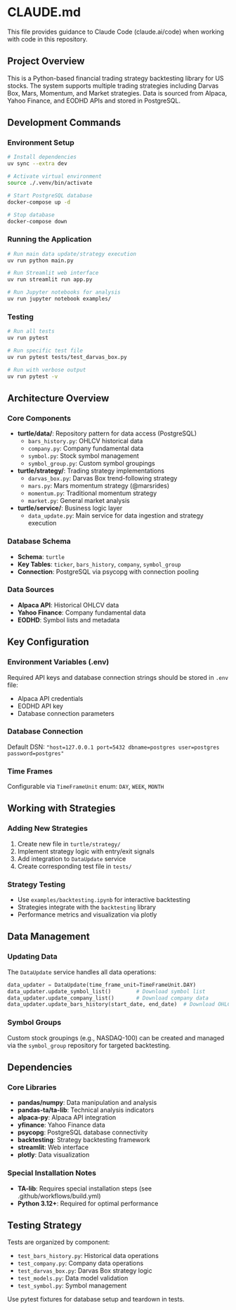 # CLAUDE.md

This file provides guidance to Claude Code (claude.ai/code) when working with code in this repository.

## Project Overview

This is a Python-based financial trading strategy backtesting library for US stocks. The system supports multiple trading strategies including Darvas Box, Mars, Momentum, and Market strategies. Data is sourced from Alpaca, Yahoo Finance, and EODHD APIs and stored in PostgreSQL.

## Development Commands

### Environment Setup
```bash
# Install dependencies
uv sync --extra dev

# Activate virtual environment
source ./.venv/bin/activate

# Start PostgreSQL database
docker-compose up -d

# Stop database
docker-compose down
```

### Running the Application
```bash
# Run main data update/strategy execution
uv run python main.py

# Run Streamlit web interface
uv run streamlit run app.py

# Run Jupyter notebooks for analysis
uv run jupyter notebook examples/
```

### Testing
```bash
# Run all tests
uv run pytest

# Run specific test file
uv run pytest tests/test_darvas_box.py

# Run with verbose output
uv run pytest -v
```

## Architecture Overview

### Core Components
- **turtle/data/**: Repository pattern for data access (PostgreSQL)
  - `bars_history.py`: OHLCV historical data
  - `company.py`: Company fundamental data
  - `symbol.py`: Stock symbol management
  - `symbol_group.py`: Custom symbol groupings
- **turtle/strategy/**: Trading strategy implementations
  - `darvas_box.py`: Darvas Box trend-following strategy
  - `mars.py`: Mars momentum strategy (@marsrides)
  - `momentum.py`: Traditional momentum strategy
  - `market.py`: General market analysis
- **turtle/service/**: Business logic layer
  - `data_update.py`: Main service for data ingestion and strategy execution

### Database Schema
- **Schema**: `turtle`
- **Key Tables**: `ticker`, `bars_history`, `company`, `symbol_group`
- **Connection**: PostgreSQL via psycopg with connection pooling

### Data Sources
- **Alpaca API**: Historical OHLCV data
- **Yahoo Finance**: Company fundamental data
- **EODHD**: Symbol lists and metadata

## Key Configuration

### Environment Variables (.env)
Required API keys and database connection strings should be stored in `.env` file:
- Alpaca API credentials
- EODHD API key
- Database connection parameters

### Database Connection
Default DSN: `"host=127.0.0.1 port=5432 dbname=postgres user=postgres password=postgres"`

### Time Frames
Configurable via `TimeFrameUnit` enum: `DAY`, `WEEK`, `MONTH`

## Working with Strategies

### Adding New Strategies
1. Create new file in `turtle/strategy/`
2. Implement strategy logic with entry/exit signals
3. Add integration to `DataUpdate` service
4. Create corresponding test file in `tests/`

### Strategy Testing
- Use `examples/backtesting.ipynb` for interactive backtesting
- Strategies integrate with the `backtesting` library
- Performance metrics and visualization via plotly

## Data Management

### Updating Data
The `DataUpdate` service handles all data operations:
```python
data_updater = DataUpdate(time_frame_unit=TimeFrameUnit.DAY)
data_updater.update_symbol_list()        # Download symbol list
data_updater.update_company_list()       # Download company data
data_updater.update_bars_history(start_date, end_date)  # Download OHLCV data
```

### Symbol Groups
Custom stock groupings (e.g., NASDAQ-100) can be created and managed via the `symbol_group` repository for targeted backtesting.

## Dependencies

### Core Libraries
- **pandas/numpy**: Data manipulation and analysis
- **pandas-ta/ta-lib**: Technical analysis indicators
- **alpaca-py**: Alpaca API integration
- **yfinance**: Yahoo Finance data
- **psycopg**: PostgreSQL database connectivity
- **backtesting**: Strategy backtesting framework
- **streamlit**: Web interface
- **plotly**: Data visualization

### Special Installation Notes
- **TA-lib**: Requires special installation steps (see .github/workflows/build.yml)
- **Python 3.12+**: Required for optimal performance

## Testing Strategy

Tests are organized by component:
- `test_bars_history.py`: Historical data operations
- `test_company.py`: Company data operations  
- `test_darvas_box.py`: Darvas Box strategy logic
- `test_models.py`: Data model validation
- `test_symbol.py`: Symbol management

Use pytest fixtures for database setup and teardown in tests.